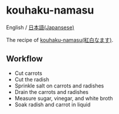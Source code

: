 # kouhaku-namasu

English / [日本語(Japansese)](README_ja.md)  

The recipe of [kouhaku-namasu(紅白なます)](https://ja.wikipedia.org/wiki/膾#紅白なますの作り方).  

## Workflow

 - Cut carrots
 - Cut the radish
 - Sprinkle salt on carrots and radishes
 - Drain the carrots and radishes
 - Measure sugar, vinegar, and white broth
 - Soak radish and carrot in liquid
